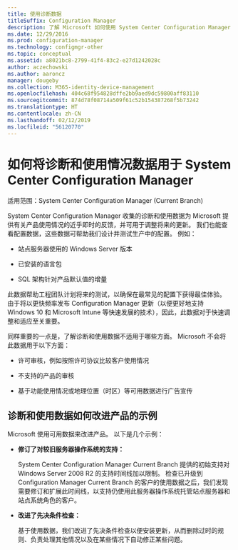 ```yaml
---
title: 使用诊断数据
titleSuffix: Configuration Manager
description: 了解 Microsoft 如何使用 System Center Configuration Manager 收集的诊断和使用情况数据。
ms.date: 12/29/2016
ms.prod: configuration-manager
ms.technology: configmgr-other
ms.topic: conceptual
ms.assetid: a8021bc8-2799-41f4-83c2-e27d1242028c
author: aczechowski
ms.author: aaroncz
manager: dougeby
ms.collection: M365-identity-device-management
ms.openlocfilehash: 404c68f954828dffe2bb9aed9dc59800aff83110
ms.sourcegitcommit: 874d78f08714a509f61c52b154387268f5b73242
ms.translationtype: HT
ms.contentlocale: zh-CN
ms.lasthandoff: 02/12/2019
ms.locfileid: "56120770"
---
```

# <a name="how-diagnostics-and-usage-data-is-used-for-system-center-configuration-manager"></a>如何将诊断和使用情况数据用于 System Center Configuration Manager

适用范围：System Center Configuration Manager (Current Branch)

System Center Configuration Manager 收集的诊断和使用数据为 Microsoft 提供有关产品使用情况的近乎即时的反馈，并可用于调整将来的更新。 我们也能查看配置数据，这些数据可帮助我们设计并测试生产中的配置。 例如：  

-   站点服务器使用的 Windows Server 版本  

-   已安装的语言包  

-   SQL 架构针对产品默认值的增量  

此数据帮助工程团队计划将来的测试，以确保在最常见的配置下获得最佳体验。 由于将以更快频率发布 Configuration Manager 更新（以便更好地支持 Windows 10 和 Microsoft Intune 等快速发展的技术），因此，此数据对于快速调整和适应至关重要。  

同样重要的一点是，了解诊断和使用数据不适用于哪些方面。 Microsoft 不会将此数据用于以下方面：  

-   许可审核，例如按照许可协议比较客户使用情况  

-   不支持的产品的审核  

-   基于功能使用情况或地理位置（时区）等可用数据进行广告宣传  

##  <a name="bkmk_improve"></a> 诊断和使用数据如何改进产品的示例  
Microsoft 使用可用数据来改进产品。 以下是几个示例：  

-   **修订了对较旧服务器操作系统的支持：**  

     System Center Configuration Manager Current Branch 提供的初始支持对 Windows Server 2008 R2 的支持时间线加以限制。 检查已升级到 Configuration Manager Current Branch 的客户的使用数据之后，我们发现需要修订和扩展此时间线，以支持仍使用此服务器操作系统托管站点服务器和站点系统角色的客户。  

-   **改进了先决条件检查：**  

     基于使用数据，我们改进了先决条件检查以便安装更新，从而删除过时的规则、负责处理其他情况以及在某些情况下自动修正某些问题。  
